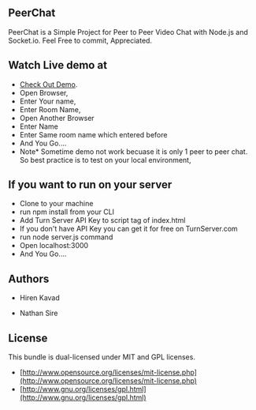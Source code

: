 ## PeerChat


PeerChat is a Simple Project for Peer to Peer Video Chat with Node.js and Socket.io.
Feel Free to commit, Appreciated.



## Watch Live demo at

  - [Check Out Demo](http://peerchat.net/).
  - Open Browser,
  - Enter Your name,
  - Enter Room Name,
  - Open Another Browser
  - Enter Name
  - Enter Same room name which entered before
  - And You Go....
  - Note* Sometime demo not work becuase it is only 1 peer to peer chat. So best practice is to test on your local environment,

## If you want to run on your server

  - Clone to your machine
  - run npm install from your CLI
  - Add Turn Server API Key to script tag of index.html
  - If you don't have API Key you can get it for free on TurnServer.com
  - run node server.js command
  - Open localhost:3000
  - And You Go....

## Authors

* Hiren Kavad

* Nathan Sire 

## License

This bundle is dual-licensed under MIT and GPL licenses.

* [http://www.opensource.org/licenses/mit-license.php](http://www.opensource.org/licenses/mit-license.php)
* [http://www.gnu.org/licenses/gpl.html](http://www.gnu.org/licenses/gpl.html)

